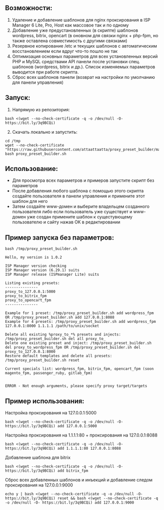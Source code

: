 ## Возможности:

1. Удаление и добавление шаблонов для nginx проксирования в ISP Manager 6 Lite, Pro, Host как массовое так и по одному
2. Добавление уже предустановленных (в скрипте) шаблонов wordpress, bitrix, opencart (в оновном для связки nginx + php-fpm, но также оставлена совместимость с другими связками)
3. Резервное копирование /etc и текущих шаблонов с автоматическим восстановлением если вдруг что-то пошло не так
4. Оптимизация основных параметров для всех установленных версий PHP и MySQL средствами API панели после установки спец. шаблонов (wordpress, bitrix и др.). Список изменяемых параметров выводится при работе скрипта.
5. Сброс всех шаблонов панели (возврат на настройки по умолчанию для панели управления)

## Запуск:
1. Напрямую из репозитория:
```
bash <(wget --no-check-certificate -q -o /dev/null -O- https://bit.ly/3q9BCQi)
```
2. Скачать локально и запустить:
```
cd /tmp 
wget --no-check-certificate "https://raw.githubusercontent.com/attaattaatta/proxy_preset_builder/master/proxy_preset_builder.sh"
bash proxy_preset_builder.sh
```
## Использование:

* Для просмотра всех параметров и примеров запустите скрипт без параметров<br />
* После добавления любого шаблона с помощью этого скрипта создайте пользователя в панели управления и примените этот шаблон для него<br />
* Затем создайте www-домен и выберите владельцем созданного пользователя либо если пользователь уже существует и www-домен уже создан примените шаблон к сущестувющему пользователю и сайту нажав OK в редактировании

## Пример запуска без параметров:
```
bash /tmp/proxy_preset_builder.sh

Hello, my version is 1.0.2

ISP Manager version checking
ISP Manager version (6.29.1) suits
ISP Manager release (ISPmanager Lite) suits

Listing existing presets:
---------------
proxy_to_127.0.0.1:5000
proxy_to_bitrix_fpm
proxy_to_opencart_fpm
---------------

Example for 1 preset: /tmp/proxy_preset_builder.sh add wordpress_fpm OR /tmp/proxy_preset_builder.sh add 127.0.0.1:8088
Example for 4 presets: /tmp/proxy_preset_builder.sh add wordpress_fpm 127.0.0.1:8000 1.1.1.1 /path/to/unix/socket

Delete all existing %proxy_to_*% presets and injects: /tmp/proxy_preset_builder.sh del all proxy_to_
Delete one existing preset and inject: /tmp/proxy_preset_builder.sh del proxy_to_wordpress_fpm OR /tmp/proxy_preset_builder.sh del proxy_to_127.0.0.1:8000
Restore default templates and delete all presets: /tmp/proxy_preset_builder.sh reset

Current specials list: wordpress_fpm, bitrix_fpm, opencart_fpm (soon magento_fpm, passenger_ruby, gitlab_fpm)


ERROR - Not enough arguments, please specify proxy target/targets
```
## Пример использования:
Настройка проксирования на 127.0.0.1:5000
```
bash <(wget --no-check-certificate -q -o /dev/null -O- https://bit.ly/3q9BCQi) add 127.0.0.1:5000
```
Настройка проксирования на 1.1.1.1:80 + проксирования на 127.0.0.1:8088
```
bash <(wget --no-check-certificate -q -o /dev/null -O- https://bit.ly/3q9BCQi) add 1.1.1.1:80 127.0.0.1:8088
```
Добавление шаблона для bitrix
```
bash <(wget --no-check-certificate -q -o /dev/null -O- https://bit.ly/3q9BCQi) add bitrix_fpm
```
Сброс всех добавленных шаблонов и инъекций и добавление следом проксирования на 127.0.0.1:9000
```
echo y | bash <(wget --no-check-certificate -q -o /dev/null -O- https://bit.ly/3q9BCQi) reset && bash <(wget --no-check-certificate -q -o /dev/null -O- https://bit.ly/3q9BCQi) add 127.0.0.1:9000
```
